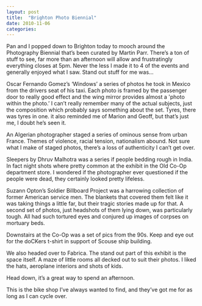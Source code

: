 ```yaml
---
layout: post
title:  "Brighton Photo Biennial"
date: 2010-11-06  
categories:
---
```

Pan and I popped down to Brighton today to mooch around the Photography Biennial that’s been curated by Martin Parr. There’s a ton of stuff to see, far more than an afternoon will allow and frustratingly everything closes at 5pm. Never the less I made it to 4 of the events and generally enjoyed what I saw. Stand out stuff for me was…

Oscar Fernando Gomez’s ‘Windows’ a series of photos he took in Mexico from the drivers seat of his taxi. Each photo is framed by the passenger door to really good effect and the wing mirror provides almost a 'photo within the photo.’ I can’t really remember many of the actual subjects, just the composition which probably says something about the set. Tyres, there was tyres in one. it also reminded me of Marion and Geoff, but that’s just me, I doubt he’s seen it.

An Algerian photographer staged a series of ominous sense from urban France. Themes of violence, racial tension, nationalism abound. Not sure what I make of staged photos, there’s a loss of authenticity I can’t get over.

Sleepers by Dhruv Malhotra was a series if people bedding rough in India. In fact night shots where pretty common at the exhibit in the Old Co-Op department store. I wondered if the photographer ever questioned if the people were dead, they certainly looked pretty lifeless.

Suzann Opton’s Soldier Billboard Project was a harrowing collection of former American service men. The blankets that covered them felt like it was taking things a little far, but their tragic stories made up for that. A second set of photos, just headshots of them lying down, was particularly tough. All had such tortured eyes and conjured up images of corpses on mortuary beds.

Downstairs at the Co-Op was a set of pics from the 90s. Keep and eye out for the doCKers t-shirt in support of Scouse ship building.

We also headed over to Fabrica. The stand out part of this exhibit is the space itself. A maze of little rooms all decked out to suit their photos. I liked the hats, aeroplane interiors and shots of kids.

Head down, it’s a great way to spend an afternoon.

This is the bike shop I’ve always wanted to find, and they’ve got me for as long as I can cycle over.
